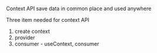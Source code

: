 Context API
save data in common place and used anywhere

Three item needed for context API

1. create context
2. provider
3. consumer - useContext, consumer
